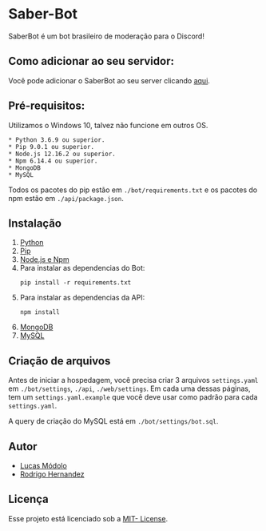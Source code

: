 # Saber-Bot
SaberBot é um bot brasileiro de moderação para o Discord!

## Como adicionar ao seu servidor:
Você pode adicionar o SaberBot ao seu server clicando [aqui](https://discordapp.com/oauth2/authorize?client_id=705878925363904543&scope=bot&permissions=8).

## Pré-requisitos:
Utilizamos o Windows 10, talvez não funcione em outros OS.
```
* Python 3.6.9 ou superior.
* Pip 9.0.1 ou superior.
* Node.js 12.16.2 ou superior.
* Npm 6.14.4 ou superior.
* MongoDB
* MySQL
```
Todos os pacotes do pip estão em `./bot/requirements.txt` e os pacotes do npm estão em `./api/package.json`.

## Instalação
1. [Python](https://www.python.org/downloads/)
2. [Pip](https://pip.pypa.io/en/stable/installing/)
3. [Node.js e Npm](https://nodejs.org)
4. Para instalar as dependencias do Bot:
    ```
    pip install -r requirements.txt
    ```
5. Para instalar as dependencias da API:
    ```
    npm install
    ```
6. [MongoDB](https://www.mongodb.com)
7. [MySQL](https://www.mysql.com/downloads/)

## Criação de arquivos
Antes de iniciar a hospedagem, você precisa criar 3 arquivos `settings.yaml` em `./bot/settings`, `./api`, `./web/settings`. Em cada uma dessas páginas, tem um `settings.yaml.example` que você deve usar como padrão para cada `settings.yaml`.

A query de criação do MySQL está em `./bot/settings/bot.sql`.

## Autor
* [Lucas Módolo](https://github.com/LucasModolo22)
* [Rodrigo Hernandez](https://github.com/RodrigoHernandez26)

## Licença
Esse projeto está licenciado sob a [MIT- License](https://github.com/RodrigoHernandez26/Saber-Bot/blob/master/LICENSE).